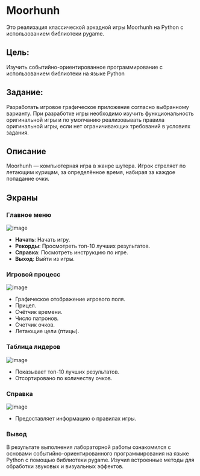 # Moorhunh

Это реализация классической аркадной игры Moorhunh на Python с использованием библиотеки pygame. 

## Цель:
Изучить событийно-ориентированное программирование с использованием библиотеки на языке Python

## Задание:
Разработать игровое графическое приложение согласно выбранному варианту. При разработке игры необходимо изучить функциональность оригинальной игры и по умолчанию реализовывать правила оригинальной игры, если нет ограничивающих требований в условиях задания.


## Описание
Moorhunh — компьютерная игра в жанре шутера. Игрок стреляет по летающим курицам, за определённое время, набирая за каждое попадание очки.

## Экраны

### Главное меню
![image](https://github.com/KL1cktm/ppois-2-2024/assets/114190325/a5a85bb7-5fed-47c9-8c96-aff07135031e)

- **Начать**: Начать игру.
- **Рекорды**: Просмотреть топ-10 лучших результатов.
- **Справка**: Посмотреть инструкцию по игре.
- **Выход**: Выйти из игры.

### Игровой процесс
![image](https://github.com/KL1cktm/ppois-2-2024/assets/114190325/c0718fcc-cacb-44e6-b2c9-8aba2739d98c)


- Графическое отображение игрового поля.
- Прицел.
- Счётчик времени.
- Число патронов.
- Счетчик очков.
- Летающие цели (птицы).

### Таблица лидеров
![image](https://github.com/KL1cktm/ppois-2-2024/assets/114190325/acf49e9b-d63f-4946-a816-87cfd5d746da)


- Показывает топ-10 лучших результатов.
- Отсортировано по количеству очков.

### Справка
![image](https://github.com/KL1cktm/ppois-2-2024/assets/114190325/42899c2c-bc35-4d17-acce-0e843bf3e28b)


- Предоставляет информацию о правилах игры.

### Вывод
В результате выполнения лабораторной работы ознакомился с основами событийно-ориентированного программирования на языке Python с помощью библиотеки pygame. Изучил встроенные методы для обработки звуковых и визуальных эффектов.
